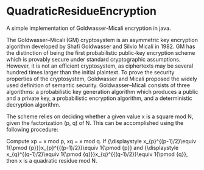 # QuadraticResidueEncryption
A simple implementation of Goldwasser-Micali encryption in java.

The Goldwasser–Micali (GM) cryptosystem is an asymmetric key encryption algorithm developed by Shafi Goldwasser and Silvio Micali in 1982. GM has the distinction of being the first probabilistic public-key encryption scheme which is provably secure under standard cryptographic assumptions. However, it is not an efficient cryptosystem, as ciphertexts may be several hundred times larger than the initial plaintext. To prove the security properties of the cryptosystem, Goldwasser and Micali proposed the widely used definition of semantic security.
Goldwasser–Micali consists of three algorithms: a probabilistic key generation algorithm which produces a public and a private key, a probabilistic encryption algorithm, and a deterministic decryption algorithm.

The scheme relies on deciding whether a given value x is a square mod N, given the factorization (p, q) of N. This can be accomplished using the following procedure:

Compute xp = x mod p, xq = x mod q.
If {\displaystyle x_{p}^{(p-1)/2}\equiv 1{\pmod {p}}}x_{p}^{{(p-1)/2}}\equiv 1{\pmod  {p}} and {\displaystyle x_{q}^{(q-1)/2}\equiv 1{\pmod {q}}}x_{q}^{{(q-1)/2}}\equiv 1{\pmod  {q}}, then x is a quadratic residue mod N.
